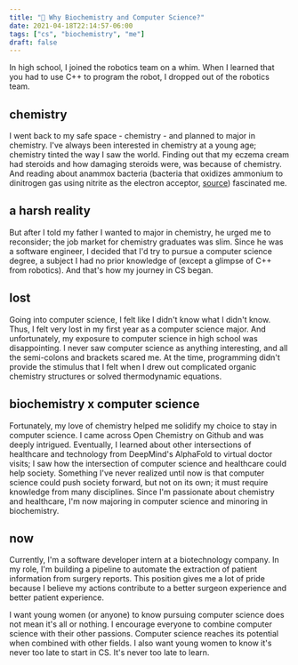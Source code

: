```yaml
---
title: "🧬 Why Biochemistry and Computer Science?"
date: 2021-04-18T22:14:57-06:00
tags: ["cs", "biochemistry", "me"]
draft: false
---
```


In high school, I joined the robotics team on a whim. When I learned that you had to use C++ to program the robot, I dropped out of the robotics team. <!--more-->

## chemistry
I went back to my safe space - chemistry - and planned to major in chemistry. I've always been interested in chemistry at a young age; chemistry tinted the way I saw the world. Finding out that my eczema cream had steroids and how damaging steroids were, was because of chemistry. And reading about anammox bacteria (bacteria that oxidizes ammonium to dinitrogen gas using nitrite as the electron acceptor, [source](https://pubmed.ncbi.nlm.nih.gov/22103531/)) fascinated me. 

## a harsh reality
But after I told my father I wanted to major in chemistry, he urged me to reconsider; the job market for chemistry graduates was slim. Since he was a software engineer, I decided that I'd try to pursue a computer science degree, a subject I had no prior knowledge of (except a glimpse of C++ from robotics). And that's how my journey in CS began.

## lost
Going into computer science, I felt like I didn't know what I didn't know. Thus, I felt very lost in my first year as a computer science major. And unfortunately, my exposure to computer science in high school was disappointing. I never saw computer science as anything interesting, and all the semi-colons and brackets scared me. At the time, programming didn't provide the stimulus that I felt when I drew out complicated organic chemistry structures or solved thermodynamic equations.

## biochemistry x computer science
Fortunately, my love of chemistry helped me solidify my choice to stay in computer science. I came across Open Chemistry on Github and was deeply intrigued. Eventually, I learned about other intersections of healthcare and technology from DeepMind's AlphaFold to virtual doctor visits; I saw how the intersection of computer science and healthcare could help society. Something I've never realized until now is that computer science could push society forward, but not on its own; it must require knowledge from many disciplines. Since I'm passionate about chemistry and healthcare,  I'm now majoring in computer science and minoring in biochemistry. 

## now
Currently, I'm a software developer intern at a biotechnology company. In my role, I'm building a pipeline to automate the extraction of patient information from surgery reports. This position gives me a lot of pride because I believe my actions contribute to a better surgeon experience and better patient experience.
 
I want young women (or anyone) to know pursuing computer science does not mean it's all or nothing. I encourage everyone to combine computer science with their other passions. Computer science reaches its potential when combined with other fields. I also want young women to know it's never too late to start in CS. It's never too late to learn.
